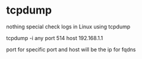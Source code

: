 # tcpdump 
nothing special 
check logs in Linux using tcpdump 

tcpdump -i any port 514 host 192.168.1.1

port for specific port and host  will be the ip for fqdns 